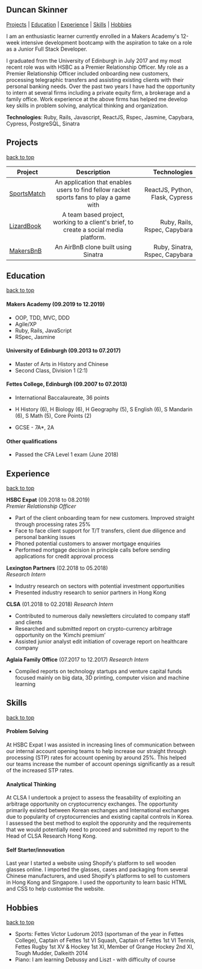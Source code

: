 <a name="top"></a>
## Duncan Skinner
[Projects](#projects) | [Education](#education) | [Experience](#experience) | [Skills](#skills) | [Hobbies](#hobbies)


I am an enthusiastic learner currently enrolled in a Makers Academy's 12-week intensive development bootcamp with the aspiration to take on  a role as a Junior Full Stack Developer.

I graduated from the University of Edinburgh in July 2017 and my most recent role was with HSBC as a Premier Relationship Officer. My role as a Premier Relationship Officer included onboarding new customers, processing telegraphic transfers and assisting existing clients with their personal banking needs.  Over the past two years I have had the opportunity to intern at several firms including a private equity firm, a brokerage and a family office.  Work experience at the above firms has helped me develop key skills in problem solving, analytical thinking and organization.

**Technologies**: Ruby, Rails, Javascript, ReactJS, Rspec, Jasmine, Capybara, Cypress, PostgreSQL, Sinatra
<a name="projects"></a>
## Projects
[back to top](#top)

| Project       | Description           | Technologies  |
| ------------- |:-------------:| -----:|
| [SportsMatch](https://github.com/Duncan9099/sportsmatch_react)   | An application that enables users to find fellow racket sports fans to play a game with | ReactJS, Python, Flask, Cypress |
| [LizardBook](https://github.com/Duncan9099/acebook--LizardBook-)    |  A team based project, working to a client's brief, to create a social media platform. | Ruby, Rails, Rspec, Capybara  |
| [MakersBnB](https://github.com/Duncan9099/makersBnB) |  An AirBnB clone built using Sinatra  |  Ruby, Sinatra, Rspec, Capybara  |
<a name="education"></a>
## Education
[back to top](#top)

#### Makers Academy (09.2019 to 12.2019)

- OOP, TDD, MVC, DDD
- Agile/XP
- Ruby, Rails, JavaScript
- RSpec, Jasmine

#### University of Edinburgh (09.2013 to 07.2017)

- Master of Arts in History and Chinese
- Second Class, Division 1 (2:1)

#### Fettes College, Edinburgh (09.2007 to 07.2013)

- International Baccalaureate, 36 points
- H History (6), H Biology (6), H Geography (5), S English (6), S Mandarin (6), S Math (5), Core Points (2)

- GCSE - 7A*, 2A

#### Other qualifications

- Passed the CFA Level 1 exam (June 2018)
<a name="experience"></a>
## Experience
[back to top](#top)

**HSBC Expat** (09.2018 to 08.2019)    
*Premier Relationship Officer*  
- Part of the client onboarding team for new customers. Improved straight through processing rates 25%
- Face to face client support for T/T transfers, client due diligence and personal banking issues
- Phoned potential customers to answer mortgage enquiries
- Performed mortgage decision in principle calls before sending applications for credit approval process

**Lexington Partners** (02.2018 to 05.2018)   
*Research Intern*  
- Industry research on sectors with potential investment opportunities
- Presented industry research to senior partners in Hong Kong

**CLSA** (01.2018 to 02.2018)
*Research Intern* 
- Contributed to numerous daily newsletters circulated to company staff and clients
- Researched and submitted report on crypto-currency arbitrage opportunity on the ‘Kimchi premium’ 
- Assisted junior analyst edit initiation of coverage report on healthcare company

**Aglaia Family Office** (07.2017 to 12.2017)
*Research Intern*
- Compiled reports on technology startups and venture capital funds focused mainly on big data, 3D printing, computer vision and machine learning

<a name="skills"></a>
## Skills
[back to top](#top)

#### Problem Solving
At HSBC Expat I was assisted in increasing lines of communication between our internal account opening teams to help increase our straight through processing (STP) rates for account opening by around 25%.  This helped our teams increase the number of account openings significantly as a result of the increased STP rates.

#### Analytical Thinking

At CLSA I undertook a project to assess the feasability of exploiting an arbitrage opportunity on cryptocurrency exchanges.  The opportunity primarily existed between Korean exchanges and International exchanges due to popularity of cryptocurrencies and existing capital controls in Korea.  I assessed the best method to exploit the opporunity and the requirements that we would potentially need to proceed and submitted my report to the Head of CLSA Research Hong Kong.

#### Self Starter/innovation
Last year I started a website using Shopify's platform to sell wooden glasses online.  I imported the glasses, cases and packaging from several Chinese manufacturers, and used Shopify's platforms to sell to customers in Hong Kong and Singapore.  I used the opportunity to learn basic HTML and CSS to help customise the website.  
<a name="hobbies"></a>
## Hobbies
[back to top](#top)

- Sports: Fettes Victor Ludorum 2013 (sportsman of the year in Fettes College), Captain of Fettes 1st VI Squash, Captain of Fettes 1st VI Tennis, Fettes Rugby 1st XV & Hockey 1st XI, Member of Grange Hockey 2nd XI, Tough Mudder, Dalkeith 2014
- Piano: I am learning Debussy and Liszt - with difficulty of course

